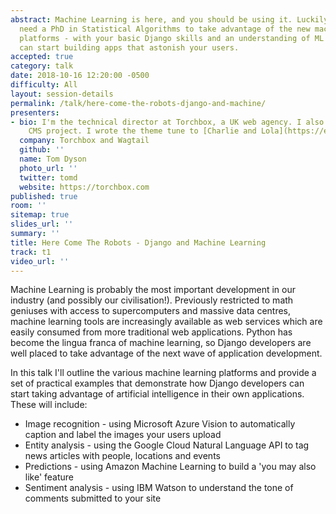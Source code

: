 ```yaml
---
abstract: Machine Learning is here, and you should be using it. Luckily you don't
  need a PhD in Statistical Algorithms to take advantage of the new machine learning
  platforms - with your basic Django skills and an understanding of ML services you
  can start building apps that astonish your users.
accepted: true
category: talk
date: 2018-10-16 12:20:00 -0500
difficulty: All
layout: session-details
permalink: /talk/here-come-the-robots-django-and-machine/
presenters:
- bio: I'm the technical director at Torchbox, a UK web agency. I also run the Wagtail
    CMS project. I wrote the theme tune to [Charlie and Lola](https://en.wikipedia.org/wiki/Charlie_and_Lola).
  company: Torchbox and Wagtail
  github: ''
  name: Tom Dyson
  photo_url: ''
  twitter: tomd
  website: https://torchbox.com
published: true
room: ''
sitemap: true
slides_url: ''
summary: ''
title: Here Come The Robots - Django and Machine Learning
track: t1
video_url: ''
---
```


Machine Learning is probably the most important development in our industry (and possibly our civilisation!). Previously restricted to math geniuses with access to supercomputers and massive data centres, machine learning tools are increasingly available as web services which are easily consumed from more traditional web applications. Python has become the lingua franca of machine learning, so Django developers are well placed to take advantage of the next wave of application development.

In this talk I'll outline the various machine learning platforms and provide a set of practical examples that demonstrate how Django developers can start taking advantage of artificial intelligence in their own applications. These will include:

 - Image recognition - using Microsoft Azure Vision to automatically caption and label the images your users upload
 - Entity analysis - using the Google Cloud Natural Language API to tag news articles with people, locations and events
 - Predictions - using Amazon Machine Learning to build a 'you may also like' feature
 - Sentiment analysis - using IBM Watson to understand the tone of comments submitted to your site